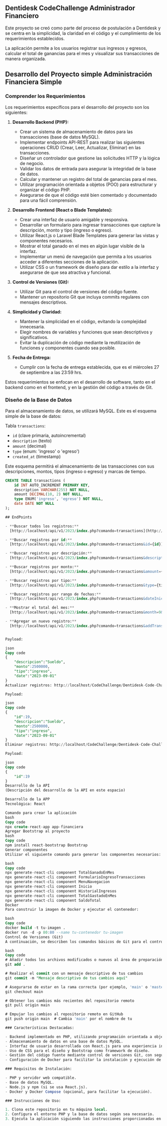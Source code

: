 ## Dentidesk CodeChallenge Administrador Financiero

Este proyecto se creó como parte del proceso de postulación a Dentidesk y se centra en la simplicidad, la claridad en el código y el cumplimiento de los requerimientos establecidos.

La aplicación permite a los usuarios registrar sus ingresos y egresos, calcular el total de ganancias para el mes y visualizar sus transacciones de manera organizada.

## Desarrollo del Proyecto simple Administración Financiera Simple

### Comprender los Requerimientos

Los requerimientos específicos para el desarrollo del proyecto son los siguientes:

1. **Desarrollo Backend (PHP):**
   - Crear un sistema de almacenamiento de datos para las transacciones (base de datos MySQL).
   - Implementar endpoints API-REST para realizar las siguientes operaciones CRUD (Crear, Leer, Actualizar, Eliminar) en las transacciones.
   - Diseñar un controlador que gestione las solicitudes HTTP y la lógica de negocio.
   - Validar los datos de entrada para asegurar la integridad de la base de datos.
   - Calcular y mantener un registro del total de ganancias para el mes.
   - Utilizar programación orientada a objetos (POO) para estructurar y organizar el código PHP.
   - Asegurarse de que el código esté bien comentado y documentado para una fácil comprensión.

2. **Desarrollo Frontend (React o Blade Templates):**
   - Crear una interfaz de usuario amigable y responsiva.
   - Desarrollar un formulario para ingresar transacciones que capture la descripción, monto y tipo (ingreso o egreso).
   - Utilizar React.js o Laravel Blade Templates para generar las vistas y componentes necesarios.
   - Mostrar el total ganado en el mes en algún lugar visible de la interfaz.
   - Implementar un menú de navegación que permita a los usuarios acceder a diferentes secciones de la aplicación.
   - Utilizar CSS o un framework de diseño para dar estilo a la interfaz y asegurarse de que sea atractiva y funcional.

3. **Control de Versiones (Git):**
   - Utilizar Git para el control de versiones del código fuente.
   - Mantener un repositorio Git que incluya commits regulares con mensajes descriptivos.

4. **Simplicidad y Claridad:**
   - Mantener la simplicidad en el código, evitando la complejidad innecesaria.
   - Elegir nombres de variables y funciones que sean descriptivos y significativos.
   - Evitar la duplicación de código mediante la reutilización de funciones y componentes cuando sea posible.

5. **Fecha de Entrega:**
   - Cumplir con la fecha de entrega establecida, que es el miércoles 27 de septiembre a las 23:59 hrs.

Estos requerimientos se enfocan en el desarrollo de software, tanto en el backend como en el frontend, y en la gestión del código a través de Git.

### Diseño de la Base de Datos

Para el almacenamiento de datos, se utilizará MySQL. Este es el esquema simple de la base de datos:

Tabla `transactions`:

- `id` (clave primaria, autoincremental)
- `description` (texto)
- `amount` (decimal)
- `type` (enum: 'ingreso' o 'egreso')
- `created_at` (timestamp)

Este esquema permitirá el almacenamiento de las transacciones con sus descripciones, montos, tipos (ingreso o egreso) y marcas de tiempo.

```sql
CREATE TABLE transactions (
    id INT AUTO_INCREMENT PRIMARY KEY,
    description VARCHAR(255) NOT NULL,
    amount DECIMAL(10, 2) NOT NULL,
    type ENUM('ingreso', 'egreso') NOT NULL,
    date DATE NOT NULL
);

## EndPoints

- **Buscar todos los registros:**
  [http://localhost/api/v1/2023/index.php?comando=transactions](http://localhost/api/v1/2023/index.php?comando=transactions)

- **Buscar registros por id:**
  [http://localhost/api/v1/2023/index.php?comando=transactions&id={id}](http://localhost/api/v1/2023/index.php?comando=transactions&id={id})

- **Buscar registros por descripción:**
  [http://localhost/api/v1/2023/index.php?comando=transactions&description={descripcion}](http://localhost/api/v1/2023/index.php?comando=transactions&description={descripcion})

- **Buscar registros por monto:**
  [http://localhost/api/v1/2023/index.php?comando=transactions&amount={monto a buscar}](http://localhost/api/v1/2023/index.php?comando=transactions&amount={monto a buscar})

- **Buscar registros por tipo:**
  [http://localhost/api/v1/2023/index.php?comando=transactions&type={tipo a buscar}](http://localhost/api/v1/2023/index.php?comando=transactions&type={tipo a buscar})

- **Buscar registros por rango de fechas:**
  [http://localhost/api/v1/2023/index.php?comando=transactions&dateInicio={fechaInicio}&dateFinal={fechaFinal}](http://localhost/api/v1/2023/index.php?comando=transactions&dateInicio={fechaInicio}&dateFinal={fechaFinal})

- **Mostrar el total del mes:**
  [http://localhost/api/v1/2023/index.php?comando=transactions&month=9&year=2023](http://localhost/api/v1/2023/index.php?comando=transactions&month=9&year=2023)

- **Agregar un nuevo registro:**
  [http://localhost/api/v1/2023/index.php?comando=transactions&addTransactions](http://localhost/api/v1/2023/index.php?comando=transactions&addTransactions)


Payload:

json
Copy code
{
    "descripcion":"Sueldo",
    "monto":2500000,
    "tipo":"ingreso",
    "date":"2023-09-01"
}
Actualizar registros: http://localhost/CodeChallenge/Dentidesk-Code-Challenge-Administrador-Financiero/api/v1/2023/index.php?comando=transactions&updateTransactions

Payload:

json
Copy code
{
    "id":19,
    "descripcion":"Sueldo",
    "monto":2500000,
    "tipo":"ingreso",
    "date":"2023-09-01"
}
Eliminar registros: http://localhost/CodeChallenge/Dentidesk-Code-Challenge-Administrador-Financiero/api/v1/2023/index.php?comando=transactions&deleteTransactions

Payload:

json
Copy code
{
    "id":19
}
Desarrollo de la API
(Descripción del desarrollo de la API en este espacio)

Desarrollo de la APP
Tecnológica: React

Comando para crear la aplicación
bash
Copy code
npx create-react-app app-financiera
Agregar Bootstrap al proyecto
bash
Copy code
npm install react-bootstrap Bootstrap
Generar componentes
Utilizar el siguiente comando para generar los componentes necesarios:

bash
Copy code
npx generate-react-cli component TotalGanadoEnMes
npx generate-react-cli component FormularioIngresoTransacciones
npx generate-react-cli component MenuNavegacion
npx generate-react-cli component Inicio
npx generate-react-cli component HistorialIngresos
npx generate-react-cli component TotalGastadoEnMes
npx generate-react-cli component SaldoTotal
Docker
Para construir la imagen de Docker y ejecutar el contenedor:

bash
Copy code
docker build -t tu-imagen .
docker run -d -p 80:80 --name tu-contenedor tu-imagen
Control de Versiones (Git)
A continuación, se describen los comandos básicos de Git para el control de versiones:

bash
Copy code
# Añadir todos los archivos modificados o nuevos al área de preparación (staging)
git add .

# Realizar el commit con un mensaje descriptivo de tus cambios
git commit -m "Mensaje descriptivo de tus cambios aquí"

# Asegurarse de estar en la rama correcta (por ejemplo, 'main' o 'master')
git checkout main

# Obtener los cambios más recientes del repositorio remoto
git pull origin main

# Empujar los cambios al repositorio remoto en GitHub
git push origin main  # Cambia 'main' por el nombre de tu

### Características Destacadas:

- Backend implementado en PHP, utilizando programación orientada a objetos (POO).
- Almacenamiento de datos en una base de datos MySQL.
- Interfaz de usuario desarrollada con React.js para una experiencia interactiva.
- Uso de CSS para el diseño y Bootstrap como framework de diseño.
- Gestión del código fuente mediante control de versiones Git, con seguimiento regular y descripciones detalladas de los commits.
- Configuración de Docker para facilitar la instalación y ejecución de la aplicación en contenedores.

### Requisitos de Instalación:

- PHP y servidor web compatible.
- Base de datos MySQL.
- Node.js y npm (si se usa React.js).
- Docker y Docker Compose (opcional, para facilitar la ejecución).

### Instrucciones de Uso:

1. Clona este repositorio en tu máquina local.
2. Configura el entorno PHP y la base de datos según sea necesario.
3. Ejecuta la aplicación siguiendo las instrucciones proporcionadas en la documentación del proyecto.
